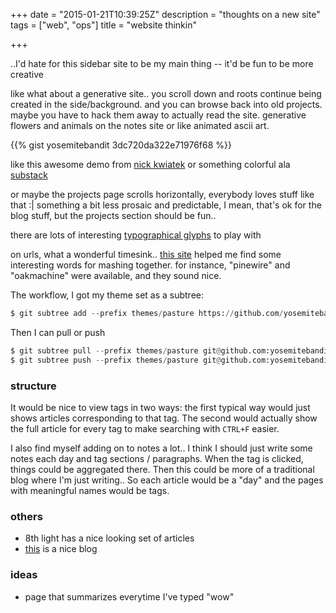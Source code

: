 +++
date = "2015-01-21T10:39:25Z"
description = "thoughts on a new site"
tags = ["web", "ops"]
title = "website thinkin"

+++

..I'd hate for this sidebar site to be my main thing --
it'd be fun to be more creative

<!--more-->

like what about a generative site..
you scroll down and roots continue being created in the side/background.
and you can browse back into old projects.
maybe you have to hack them away to actually read the site.
generative flowers and animals on the notes site
or like animated ascii art.

{{% gist yosemitebandit 3dc720da322e71976f68 %}}

like this awesome demo from [nick kwiatek](http://nkwiatek.com/experiments/ascii#)
or something colorful ala [substack](http://substack.net)

or maybe the projects page scrolls horizontally,
everybody loves stuff like that :|
something a bit less prosaic and predictable,
I mean, that's ok for the blog stuff,
but the projects section should be fun..

there are lots of interesting [typographical glyphs](https://dev.w3.org/html5/html-author/charref)
to play with

on urls, what a wonderful timesink..
[this site](http://www.manythings.org/vocabulary/lists/l/words.php?f=noll06)
helped me find some interesting words for mashing together.
for instance, "pinewire" and "oakmachine" were available, and they sound nice.

The workflow, I got my theme set as a subtree:

```python
$ git subtree add --prefix themes/pasture https://github.com/yosemitebandit/pasture.git master --squash
```

Then I can pull or push

```python
$ git subtree pull --prefix themes/pasture git@github.com:yosemitebandit/pasture.git master --squash
$ git subtree push --prefix themes/pasture git@github.com:yosemitebandit/pasture.git master --squash
```

### structure

It would be nice to view tags in two ways:
the first typical way would just shows articles corresponding to that tag.
The second would actually show the full article for every tag
to make searching with `CTRL+F` easier.

I also find myself adding on to notes a lot..
I think I should just write some notes each day and tag sections / paragraphs.
When the tag is clicked, things could be aggregated there.
Then this could be more of a traditional blog where I'm just writing..
So each article would be a "day" and the pages with meaningful names would be tags.


### others

* 8th light has a nice looking set of articles
* [this](http://robenkleene.github.io/2016/03/17/live-search/) is a nice blog


### ideas
* page that summarizes everytime I've typed "wow"
